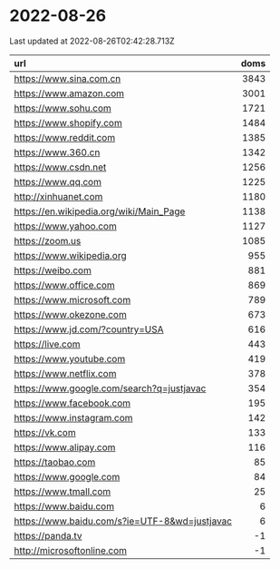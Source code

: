 # 2022-08-26

<!-- BEGIN -->
Last updated at 2022-08-26T02:42:28.713Z

url | doms
:- | -:
https://www.sina.com.cn | 3843
https://www.amazon.com | 3001
https://www.sohu.com | 1721
https://www.shopify.com | 1484
https://www.reddit.com | 1385
https://www.360.cn | 1342
https://www.csdn.net | 1256
https://www.qq.com | 1225
http://xinhuanet.com | 1180
https://en.wikipedia.org/wiki/Main_Page | 1138
https://www.yahoo.com | 1127
https://zoom.us | 1085
https://www.wikipedia.org | 955
https://weibo.com | 881
https://www.office.com | 869
https://www.microsoft.com | 789
https://www.okezone.com | 673
https://www.jd.com/?country=USA | 616
https://live.com | 443
https://www.youtube.com | 419
https://www.netflix.com | 378
https://www.google.com/search?q=justjavac | 354
https://www.facebook.com | 195
https://www.instagram.com | 142
https://vk.com | 133
https://www.alipay.com | 116
https://taobao.com | 85
https://www.google.com | 84
https://www.tmall.com | 25
https://www.baidu.com | 6
https://www.baidu.com/s?ie=UTF-8&wd=justjavac | 6
https://panda.tv | -1
http://microsoftonline.com | -1
<!-- END -->
